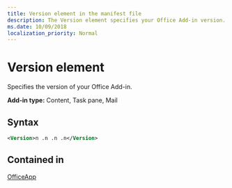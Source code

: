 ```yaml
---
title: Version element in the manifest file
description: The Version element specifies your Office Add-in version.
ms.date: 10/09/2018
localization_priority: Normal
---
```


# Version element

Specifies the version of your Office Add-in.

**Add-in type:** Content, Task pane, Mail

## Syntax

```XML
<Version>n .n .n .n</Version>
```

## Contained in

[OfficeApp](officeapp.md)

